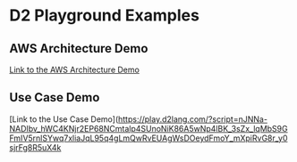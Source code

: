 # D2 Playground Examples

## AWS Architecture Demo
[Link to the AWS Architecture Demo](https://play.d2lang.com/?script=tFXfT9s-EH_PX3Ev-eo7ibRREC_RhBQKZUgwunXTHtHVOVIL187sS6sy9X-fLklLO2Aak_bUOL7zfX7VYc2GcvgRAbRa5XBrpRDGzpVwK_ZqW0FR11B4NddMihtPEUArSA4yOwIQFXNgVyeKLJOXAiHSHQ2wszSHk5MIYBNtoghXIQes68RTpZ1tSw-7tDE5tMxq9GS5fbunZA7dYRFAUetLZFrhetstYchhzlyHfDiUVRgweY-BfaN4oNxiiKsw_Ei8cv5B2yrO0v_iLB05y2Q5ztJzMnpJfj0sFvjobFJMrpJ-yp2R-CWzahCWVY9rD_oLMAXoM7CQnIq6Z6geyJbd3ssrqTxHxhkGkp3t85voPjaehtvOEGfplPxSK2pZG-eHhVQI874mztJ75-MsnbjAlafpp-s4SwP5JfnwRL0Lg15gRVuO0-O3GjFl57GirdjT4-TSoNLkf9V681wZmSb9BJ4CY-PRcocnANoSmkAecImMPkj3tcPyDA1aRf5fBObCYGCtEpmTdIO0rZKL67O7vj0xsjXrMbxCcT8mh5CLyRV4-t5Q4GeEXghVw_Pe6jeyjbPxlFTjNa_jbBRn6VVJlnerjv6iNlomx9m4-DZNtg3Jh2b2umUHmL62_jQ8l8MVyhdHOkao5n-R8DuBhFZT2AW6PSnO0s9Uagn-xLuyUeKZHPTbJO_Bfp-cbjG1P3DfemDZrAGVohCohBIZ4X8aVIOj_TQuyDbhqEtioBDkypPSd3IX3riZNlTUdXstDg6df9rcPXWa_IkilarjbNzTFeZoy_4vrJXcAeMbtFjRokvwF-eMvBwZ10hdNzHO0qKue5UONNpEPwMAAP__&layout=elk&)

## Use Case Demo
[Link to the Use Case Demo](https://play.d2lang.com/?script=nJNNa-NADIbv_hWC4KNjr2EP68NCmtalp4SUnoNiK86A5wNp4lBK_3sZx_lqMbS9GFmIV5rnlSYwq7xliaJqL95q4gLmQwRvEUAgWsDOeydFmoY_mXpiRvG8r_y0sjrFg8R5uX4k

